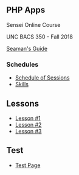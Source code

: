 ## PHP Apps
Sensei Online Course

UNC BACS 350 - Fall 2018

[Seaman's Guide](/guide/Index)


### Schedules

* [Schedule of Sessions](Schedule)
* [Skills](Skills.md)

## Lessons

* [Lesson #1](Lesson01)
* [Lesson #2](Lesson02)
* [Lesson #3](Lesson03)

## Test

* [Test Page](Test)
